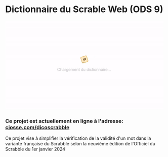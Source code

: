 # Dictionnaire du Scrable Web (ODS 9)

<img src="./src/dicoscrabble.gif" width="500">

### Ce projet est actuellement en ligne à l'adresse: [cjosse.com/dicoscrabble](https://cjosse.com/dicoscrabble/)

Ce projet vise à simplifier la vérification de la validité d'un mot dans la variante française du Scrabble selon la neuvième édition de l'Officiel du Scrabble du 1er janvier 2024
<br>
